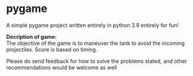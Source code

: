 # pygame
A simple pygame project written entirely in python 3.9 entirely for fun!  

**Decription of game:**  
The objective of the game is to maneuver the tank to avoid the incoming projectiles. Score is based on timing. 

Please do send feedback for how to solve the problems stated, and other recommendations would be welcome as well 

